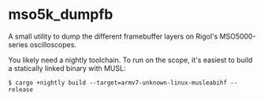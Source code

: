 # mso5k_dumpfb

A small utility to dump the different framebuffer layers
on Rigol's MSO5000-series oscilloscopes.

You likely need a nightly toolchain. To run on the scope,
it's easiest to build a statically linked binary with MUSL:

```
$ cargo +nightly build --target=armv7-unknown-linux-musleabihf --release
```